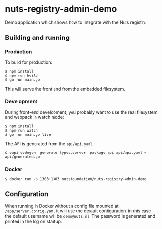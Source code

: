 # nuts-registry-admin-demo
Demo application which shows how to integrate with the Nuts registry.

## Building and running
### Production
To build for production:

```shell
$ npm install
$ npm run build
$ go run main.go
```

This will serve the front end from the embedded filesystem.
### Development

During front-end development, you probably want to use the real filesystem and webpack in watch mode:

```shell
$ npm install
$ npm run watch
$ go run main.go live
```

The API is generated from the `api/api.yaml`.
```shell
$ oapi-codegen -generate types,server -package api api/api.yaml > api/generated.go
```

### Docker
```shell
$ docker run -p 1303:1303 nutsfoundation/nuts-registry-admin-demo
```

## Configuration
When running in Docker without a config file mounted at `/app/server.config.yaml` it will use the default configuration.
In this case the default username will be `demo@nuts.nl`. The password is generated and printed in the log on startup.